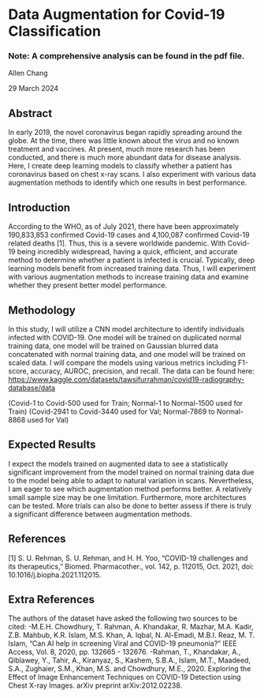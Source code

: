 # Data Augmentation for Covid-19 Classification

### Note: A comprehensive analysis can be found in the pdf file. 

Allen Chang


29 March 2024

## Abstract

In early 2019, the novel coronavirus began rapidly spreading around the globe. At the 
time, there was little known about the virus and no known treatment and vaccines. At present, 
much more research has been conducted, and there is much more abundant data for disease 
analysis. Here, I create deep learning models to classify whether a patient has coronavirus based 
on chest x-ray scans. I also experiment with various data augmentation methods to identify 
which one results in best performance. 

## Introduction

According to the WHO, as of July 2021, there have been approximately 190,833,853 
confirmed Covid-19 cases and 4,100,087 confirmed Covid-19 related deaths [1]. Thus, this is a 
severe worldwide pandemic. With Covid-19 being incredibly widespread, having a quick, 
efficient, and accurate method to determine whether a patient is infected is crucial. Typically,
deep learning models benefit from increased training data. Thus, I will experiment with various 
augmentation methods to increase training data and examine whether they present better model 
performance. 

## Methodology


In this study, I will utilize a CNN model architecture to identify individuals infected with 
COVID-19. One model will be trained on duplicated normal training data, one model will be 
trained on Gaussian blurred data concatenated with normal training data, and one model will be 
trained on scaled data. I will compare the models using various metrics including F1-score, 
accuracy, AUROC, precision, and recall. 
The data can be found here: https://www.kaggle.com/datasets/tawsifurrahman/covid19-radiography-database/data

(Covid-1 to Covid-500 used for Train; Normal-1 to Normal-1500 used for Train)
(Covid-2941 to Covid-3440 used for Val; Normal-7869 to Normal-8868 used for Val)

## Expected Results

I expect the models trained on augmented data to see a statistically significant 
improvement from the model trained on normal training data due to the model being able to 
adapt to natural variation in scans. Nevertheless, I am eager to see which augmentation method
performs better. 
A relatively small sample size may be one limitation. Furthermore, more architectures 
can be tested. More trials can also be done to better assess if there is truly a significant difference 
between augmentation methods. 

## References


[1]	S. U. Rehman, S. U. Rehman, and H. H. Yoo, “COVID-19 challenges and its therapeutics,” Biomed. Pharmacother., vol. 142, p. 112015, Oct. 2021, doi: 10.1016/j.biopha.2021.112015.


## Extra References


The authors of the dataset have asked the following two sources to be cited:
-M.E.H. Chowdhury, T. Rahman, A. Khandakar, R. Mazhar, M.A. Kadir, Z.B. Mahbub, K.R. Islam, M.S. Khan, A. Iqbal, N. Al-Emadi, M.B.I. Reaz, M. T. Islam, “Can AI help in screening Viral and COVID-19 pneumonia?” IEEE Access, Vol. 8, 2020, pp. 132665 - 132676.
-Rahman, T., Khandakar, A., Qiblawey, Y., Tahir, A., Kiranyaz, S., Kashem, S.B.A., Islam, M.T., Maadeed, S.A., Zughaier, S.M., Khan, M.S. and Chowdhury, M.E., 2020. Exploring the Effect of Image Enhancement Techniques on COVID-19 Detection using Chest X-ray Images. arXiv preprint arXiv:2012.02238.




